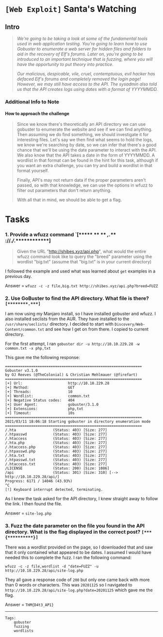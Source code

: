 # `[Web Exploit]` Santa's Watching

## Intro
>*We're going to be taking a look at some of the fundamental tools used in web application testing. You're going to learn how to use Gobuster to enumerate a web server for hidden files and folders to aid in the recovery of Elf's forums. Later on, you're going to be introduced to an important technique that is fuzzing, where you will have the opportunity to put theory into practice.*
>
>*Our malicious, despicable, vile, cruel, contemptuous, evil hacker has defaced Elf's forums and completely removed the login page! However, we may still have access to the API. The sysadmin also told us that the API creates logs using dates with a format of YYYYMMDD.*

### Additional Info to Note
#### How to approach the challenge

>Since we know there's theoretically an API directory we can use gobuster to enumerate the website and see if we can find anything. Then assuming we do find something, we should investigate it for interesting files. Let's say we then find what seems to hold the logs, we know we're searching by date, so we can infer that there's a good chance that we'll be using the date parameter to interact with the API. We also know that the API takes a date in the form of YYYYMMDD. A wordlist in that format can be found in the hint for this task, although if you want an extra challenge, you can try and build a wordlist in that format yourself.
>
>Finally, API's may not return data if the proper parameters aren't passed, so with that knowledge, we can use the options in wfuzz to filter out parameters that don't return anything.
>
>With all that in mind, we should be able to get a flag.

# Tasks

### 1. Provide a wfuzz command `[***** ** ** ****,***.*** ****://******.***/***.**************]
>Given the URL "http://shibes.xyz/api.php", what would the entire wfuzz command look like to query the "breed" parameter using the wordlist "big.txt" (assume that "big.txt" is in your current directory)

I followed the example and used what was learned about `get` examples in a previous day.

Answer = `wfuzz -c -z file,big.txt http://shibes.xyz/api.php?breed=FUZZ`

### 2. Use GoBuster to find the API directory. What file is there? `[********.***]`

I am now using my Manjaro install, so I have installed gobuster and wfuzz. I also installed seclists from the AUR. They have installed to the `/usr/share/seclists/` directory. I decided to start with `Discovery/Web-Content/common.txt` and see how I get on from there. I copied to current directory.

For the first attempt, I ran `gobuster dir -u http://10.10.229.28 -w common.txt -x php,txt`

This gave me the following response:
```
===============================================================
Gobuster v3.1.0
by OJ Reeves (@TheColonial) & Christian Mehlmauer (@firefart)
===============================================================
[+] Url:                     http://10.10.229.28
[+] Method:                  GET
[+] Threads:                 10
[+] Wordlist:                common.txt
[+] Negative Status codes:   404
[+] User Agent:              gobuster/3.1.0
[+] Extensions:              php,txt
[+] Timeout:                 10s
===============================================================
2021/03/11 18:06:18 Starting gobuster in directory enumeration mode
===============================================================
/.hta                 (Status: 403) [Size: 277]
/.htpasswd            (Status: 403) [Size: 277]
/.htaccess            (Status: 403) [Size: 277]
/.hta.php             (Status: 403) [Size: 277]
/.htaccess.php        (Status: 403) [Size: 277]
/.htpasswd.php        (Status: 403) [Size: 277]
/.hta.txt             (Status: 403) [Size: 277]
/.htpasswd.txt        (Status: 403) [Size: 277]
/.htaccess.txt        (Status: 403) [Size: 277]
/LICENSE              (Status: 200) [Size: 1086]
/api                  (Status: 301) [Size: 310] [--> http://10.10.229.28/api/]
Progress: 6171 / 14046 (43.93%)                                              ^C
[!] Keyboard interrupt detected, terminating.
```
As I knew the task asked for the API directory, I knew straight away to follow the link. I then found the file.

Answer = `site-log.php`

### 3. Fuzz the date parameter on the file you found in the API directory. What is the flag displayed in the correct post? `[***{**********}]`

There was a wordlist provided on the page, so I downloaded that and saw that it only contained what appeared to be dates. I assumed I would have needed this to complete the fuzz. I ran the following command:
```
wfuzz -c -z file,wordlist -d "date=FUZZ" -u http://10.10.229.28/api/site-log.php
```
They all gave a response code of `200` but only one came back with more than 0 words or characters. This was `20201125` so I navigated to `http://10.10.229.28/api/site-log.php?date=20201125` which gave me the flag.

Answer = `THM{D4t3_AP1}`


---
```
Tags:
    gobuster
    fuzzing
    wordlists
```